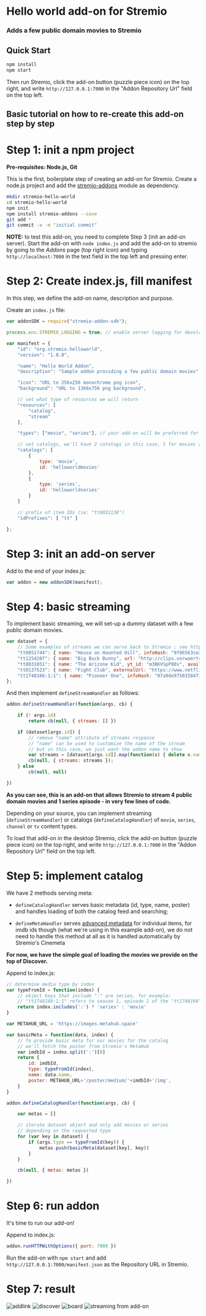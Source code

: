 # Hello world add-on for Stremio
### Adds a few public domain movies to Stremio


## Quick Start

```bash
npm install
npm start
```

Then run Stremio, click the add-on button (puzzle piece icon) on the top right, and write `http://127.0.0.1:7000` in the "Addon Repository Url" field on the top left.


## Basic tutorial on how to re-create this add-on step by step

Step 1: init a npm project
=========================

**Pre-requisites: Node.js, Git**

This is the first, boilerplate step of creating an add-on for Stremio. Create a node.js project and add the [stremio-addons](http://github.com/Stremio/stremio-addons) module as dependency.

```bash
mkdir stremio-hello-world
cd stremio-hello-world
npm init
npm install stremio-addons --save
git add *
git commit -a -m "initial commit"
```

**NOTE:** to test this add-on, you need to complete Step 3 (init an add-on server). Start the add-on with `node index.js` and add the add-on to stremio by going to the *Addons* page (top right icon) and typing `http://localhost:7000` in the text field in the top left and pressing enter. 

Step 2: Create index.js, fill manifest
===========================

In this step, we define the add-on name, description and purpose.

Create an `index.js` file:
```javascript
var addonSDK = require("stremio-addon-sdk");

process.env.STREMIO_LOGGING = true; // enable server logging for development purposes

var manifest = {
    "id": "org.stremio.helloworld",
    "version": "1.0.0",

    "name": "Hello World Addon",
    "description": "Sample addon providing a few public domain movies",

    "icon": "URL to 256x256 monochrome png icon", 
    "background": "URL to 1366x756 png background",

    // set what type of resources we will return
    "resources": [
        "catalog",
        "stream"
    ],

    "types": ["movie", "series"], // your add-on will be preferred for these content types

    // set catalogs, we'll have 2 catalogs in this case, 1 for movies and 1 for series
    "catalogs": [
        {
            type: 'movie',
            id: 'helloworldmovies'
        },
        {
            type: 'series',
            id: 'helloworldseries'
        }
    ]

    // prefix of item IDs (ie: "tt0032138")
    "idPrefixes": [ "tt" ]

};
```

Step 3: init an add-on server
============================

Add to the end of your index.js:
```javascript
var addon = new addonSDK(manifest);
```

Step 4: basic streaming
==============================

To implement basic streaming, we will set-up a dummy dataset with a few public domain movies. 

```javascript
var dataset = {
    // Some examples of streams we can serve back to Stremio ; see https://github.com/Stremio/stremio-addon-sdk/blob/master/docs/api/responses/stream.md
    "tt0051744": { name: "House on Haunted Hill", infoHash: "9f86563ce2ed86bbfedd5d3e9f4e55aedd660960" }, // torrent
    "tt1254207": { name: "Big Buck Bunny", url: "http://clips.vorwaerts-gmbh.de/big_buck_bunny.mp4", availability: 1 }, // HTTP stream
    "tt0031051": { name: "The Arizone Kid", yt_id: "m3BKVSpP80s", availability: 3 }, // YouTube stream
    "tt0137523": { name: "Fight Club", externalUrl: "https://www.netflix.com/watch/26004747" }, // redirects to Netflix
    "tt1748166:1:1": { name: "Pioneer One", infoHash: "07a9de9750158471c3302e4e95edb1107f980fa6" }, // torrent for season 1, episode 1
};
```

And then implement ``defineStreamHandler`` as follows:

```javascript
addon.defineStreamHandler(function(args, cb) {

    if (! args.id)
        return cb(null, { streams: [] })

    if (dataset[args.id]) {
        // remove "name" attribute of streams response
        // "name" can be used to customize the name of the stream
        // but in this case, we just want the addon name to show
        var streams = [dataset[args.id]].map(function(x) { delete x.name; return x })
        cb(null, { streams: streams });
    } else
        cb(null, null)

})
```

**As you can see, this is an add-on that allows Stremio to stream 4 public domain movies and 1 series episode - in very few lines of code.**

Depending on your source, you can implement streaming (`defineStreamHandler`) or catalogs (`defineCatalogHandler`) of ``movie``, ``series``, ``channel`` or ``tv`` content types.

To load that add-on in the desktop Stremio, click the add-on button (puzzle piece icon) on the top right, and write `http://127.0.0.1:7000` in the "Addon Repository Url" field on the top left.

Step 5: implement catalog
==============================

We have 2 methods serving meta: 

- ``defineCatalogHandler`` serves basic metadata (id, type, name, poster) and handles loading of both the catalog feed and searching;

- ``defineMetaHandler`` serves [advanced metadata](https://github.com/Stremio/stremio-addon-sdk/blob/docs/docs/api/responses/meta.md) for individual items, for imdb ids though (what we're using in this example add-on), we do not need to handle this method at all as it is handled automatically by Stremio's Cinemeta

**For now, we have the simple goal of loading the movies we provide on the top of Discover.**

Append to index.js:

```javascript
// determine media type by index
var typeFromId = function(index) {
    // object keys that include ":" are series, for example:
    // "tt1748166:1:1" refers to season 1, episode 1 of the "tt1748166" imdb id
    return index.includes(':') ? 'series' : 'movie'
}

var METAHUB_URL = 'https://images.metahub.space'

var basicMeta = function(data, index) {
    // To provide basic meta for our movies for the catalog
    // we'll fetch the poster from Stremio's MetaHub
    var imdbId = index.split(':')[0]
    return {
        id: imdbId,
        type: typeFromId(index),
        name: data.name,
        poster: METAHUB_URL+'/poster/medium/'+imdbId+'/img',
    }
}

addon.defineCatalogHandler(function(args, cb) {

    var metas = []

    // iterate dataset object and only add movies or series
    // depending on the requested type
    for (var key in dataset) {
        if (args.type == typeFromId(key)) {
            metas.push(basicMeta(dataset[key], key))
        }
    }

    cb(null, { metas: metas })

})
```

Step 6: run addon
===================

It's time to run our add-on!

Append to index.js:
```javascript
addon.runHTTPWithOptions({ port: 7000 })
```

Run the add-on with `npm start` and add `http://127.0.0.1:7000/manifest.json` as the Repository URL in Stremio.

Step 7: result
===================

![addlink](https://user-images.githubusercontent.com/1777923/43146711-65a33ccc-8f6a-11e8-978e-4c69640e63e3.png)
![discover](screenshots/stremio-addons-discover.png)
![board](screenshots/stremio-addons-board.png)
![streaming from add-on](screenshots/streaming.png)
